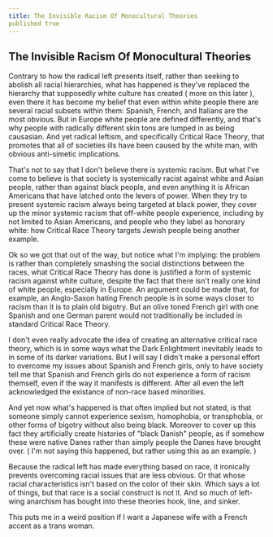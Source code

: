 ```yaml
---
title: The Invisible Racism Of Monocultural Theories
published true
---
```

## The Invisible Racism Of Monocultural Theories

Contrary to how the radical left presents itself, rather than seeking to abolish all racial hierarchies, what has happened is they've replaced the hierarchy that supposedly white culture has created ( more on this later ), even there it has become my belief that even within white people there are several racial subsets within them: Spanish, French, and Italians are the most obvious. But in Europe white people are defined differently, and that's why people with radically different skin tons are lumped in as being causasian. And yet radical leftism, and specifically Critical Race Theory, that promotes that all of societies ills have been caused by the white man, with obvious anti-simetic implications.

That's not to say that I don't believe there is systemic racism. But what I've come to believe is that society is systemically racist against white and Asian people, rather than against black people, and even anything it is African Americans that have latched onto the levers of power. When they try to present systemic racism always being targeted at black power, they cover up the minor systemic racism that off-white people experience, including by not limited to Asian Americans, and people who they label as honorary white: how Critical Race Theory targets Jewish people being another example.

Ok so we got that out of the way, but notice what I'm implying: the problem is rather than completely smashing the social distinctions between the races, what Critical Race Theory has done is justified a form of systemic racism against white culture, despite the fact that there isn't really one kind of white people, especially in Europe. An argument could be made that, for example, an Anglo-Saxon hating French people is in some ways closer to racism than it is to plain old bigotry. But an olive toned French girl with one Spanish and one German parent would not traditionally be included in standard Critical Race Theory.

I don't even really advocate the idea of creating an alternative critical race theory, which is in some ways what the Dark Enlightment inevitably leads to in some of its darker variations. But I will say I didn't make a personal effort to overcome my issues about Spanish and French girls, only to have society tell me that Spanish and French girls do not experience a form of racism themself, even if the way it manifests is different. After all even the left acknowledged the existance of non-race based minorities.

And yet now what's happened is that often implied but not stated, is that someone simply cannot experience sexism, homophobia, or transphobia, or other forms of bigotry without also being black. Moreover to cover up this fact they artificially create histories of "black Danish" people, as if somehow these were native Danes rather than simply people the Danes have brought over. ( I'm not saying this happened, but rather using this as an example. )

Because the radical left has made everything based on race, it ironically prevents overcoming racial issues that are less obvious. Or that whose racial characteristics isn't based on the color of their skin. Which says a lot of things, but that race is a social construct is not it. And so much of left-wing anarchism has bought into these theories hook, line, and sinker.

This puts me in a weird position if I want a Japanese wife with a French accent as a trans woman.

